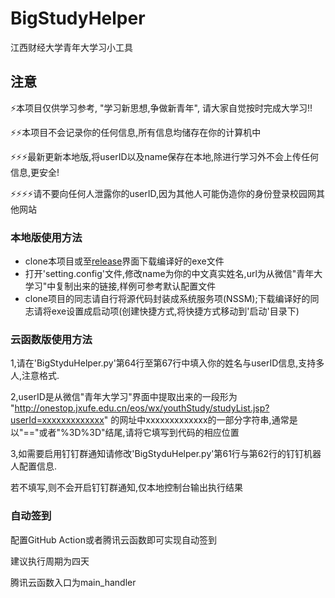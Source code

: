 # BigStudyHelper
江西财经大学青年大学习小工具

## 注意
⚡本项目仅供学习参考, "学习新思想,争做新青年", 请大家自觉按时完成大学习!!

⚡⚡本项目不会记录你的任何信息,所有信息均储存在你的计算机中

⚡⚡⚡最新更新本地版,将userID以及name保存在本地,除进行学习外不会上传任何信息,更安全!

⚡⚡⚡⚡请不要向任何人泄露你的userID,因为其他人可能伪造你的身份登录校园网其他网站

### 本地版使用方法

+ clone本项目或至[release](https://github.com/FupengWang/BigStudyHelper/releases)界面下载编译好的exe文件
+ 打开'setting.config'文件,修改name为你的中文真实姓名,url为从微信"青年大学习"中复制出来的链接,样例可参考默认配置文件
+ clone项目的同志请自行将源代码封装成系统服务项(NSSM);下载编译好的同志请将exe设置成启动项(创建快捷方式,将快捷方式移动到'启动'目录下)


### 云函数版使用方法
1,请在'BigStyduHelper.py'第64行至第67行中填入你的姓名与userID信息,支持多人,注意格式.

2,userID是从微信"青年大学习"界面中提取出来的一段形为 "http://onestop.jxufe.edu.cn/eos/wx/youthStudy/studyList.jsp?userId=xxxxxxxxxxxxx" 的网址中xxxxxxxxxxxxx的一部分字符串,通常是以"=="或者"%3D%3D"结尾,请将它填写到代码的相应位置

3,如需要启用钉钉群通知请修改'BigStyduHelper.py'第61行与第62行的钉钉机器人配置信息.

若不填写,则不会开启钉钉群通知,仅本地控制台输出执行结果


### 自动签到

配置GitHub Action或者腾讯云函数即可实现自动签到

建议执行周期为四天

腾讯云函数入口为main_handler
